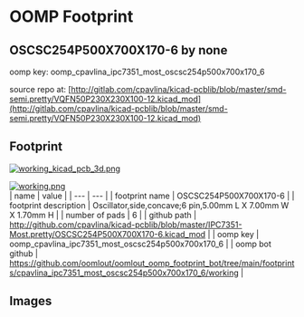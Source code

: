 # OOMP Footprint  
## OSCSC254P500X700X170-6  by none  
  
oomp key: oomp_cpavlina_ipc7351_most_oscsc254p500x700x170_6  
  
source repo at: [http://gitlab.com/cpavlina/kicad-pcblib/blob/master/smd-semi.pretty/VQFN50P230X230X100-12.kicad_mod](http://gitlab.com/cpavlina/kicad-pcblib/blob/master/smd-semi.pretty/VQFN50P230X230X100-12.kicad_mod)  
## Footprint  
  
[![working_kicad_pcb_3d.png](working_kicad_pcb_3d_600.png)](working_kicad_pcb_3d.png)  
  
[![working.png](working_600.png)](working.png)  
| name | value | 
| --- | --- | 
| footprint name | OSCSC254P500X700X170-6 | 
| footprint description | Oscillator,side,concave;6 pin,5.00mm L X 7.00mm W X 1.70mm H | 
| number of pads | 6 | 
| github path | http://github.com/cpavlina/kicad-pcblib/blob/master/IPC7351-Most.pretty/OSCSC254P500X700X170-6.kicad_mod | 
| oomp key | oomp_cpavlina_ipc7351_most_oscsc254p500x700x170_6 | 
| oomp bot github | https://github.com/oomlout/oomlout_oomp_footprint_bot/tree/main/footprints/cpavlina_ipc7351_most_oscsc254p500x700x170_6/working | 
## Images  
